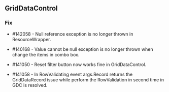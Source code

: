 ## GridDataControl

### Fix

* \#142058 - Null reference exception is no longer thrown in ResourceWrapper.

* \#140168 - Value cannot be null exception is no longer thrown when change the items in combo box.

* \#141050 - Reset filter button now works fine in GridDataControl.

* \#141058 - In RowValidating event args.Record returns the GridDataRecord issue while perform the RowValidation in second time in GDC is resolved.
